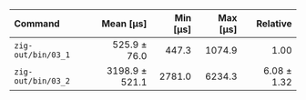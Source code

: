 | Command | Mean [µs] | Min [µs] | Max [µs] | Relative |
|:---|---:|---:|---:|---:|
| `zig-out/bin/03_1` | 525.9 ± 76.0 | 447.3 | 1074.9 | 1.00 |
| `zig-out/bin/03_2` | 3198.9 ± 521.1 | 2781.0 | 6234.3 | 6.08 ± 1.32 |
